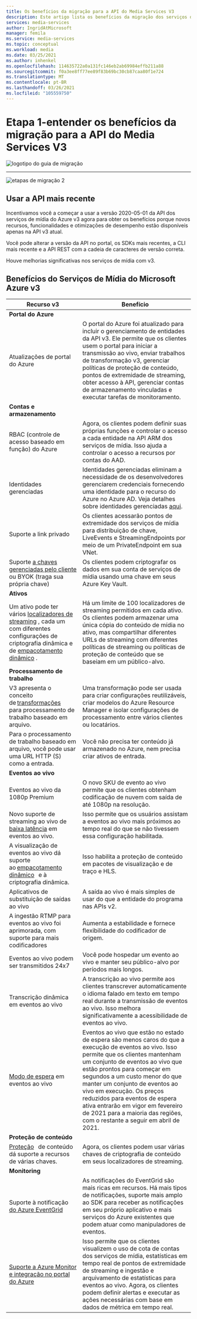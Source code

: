 ```yaml
---
title: Os benefícios da migração para a API do Media Services V3
description: Este artigo lista os benefícios da migração dos serviços de mídia v2 para v3.
services: media-services
author: IngridAtMicrosoft
manager: femila
ms.service: media-services
ms.topic: conceptual
ms.workload: media
ms.date: 03/25/2021
ms.author: inhenkel
ms.openlocfilehash: 114635722a0a131fc146eb2ab69984effb211a88
ms.sourcegitcommit: f0a3ee8ff77ee89f83b69bc30cb87caa80f1e724
ms.translationtype: MT
ms.contentlocale: pt-BR
ms.lasthandoff: 03/26/2021
ms.locfileid: "105559750"
---
```

# <a name="step-1---understand-the-benefits-of-migrating-to-media-services-api-v3"></a>Etapa 1-entender os benefícios da migração para a API do Media Services V3

![logotipo do guia de migração](./media/migration-guide/azure-media-services-logo-migration-guide.svg)

<hr color="#5ea0ef" size="10">

![etapas de migração 2](./media/migration-guide/steps-1.svg)

## <a name="use-the-latest-api"></a>Usar a API mais recente

Incentivamos você a começar a usar a versão 2020-05-01 da API dos serviços de mídia do Azure v3 agora para obter os benefícios porque novos recursos, funcionalidades e otimizações de desempenho estão disponíveis apenas na API v3 atual.

Você pode alterar a versão da API no portal, os SDKs mais recentes, a CLI mais recente e a API REST com a cadeia de caracteres de versão correta.

Houve melhorias significativas nos serviços de mídia com v3.  

## <a name="benefits-of-media-services-v3"></a>Benefícios do Serviços de Mídia do Microsoft Azure v3

| **Recurso v3** | **Benefício** |
| --- | --- |
| **Portal do Azure** | |
| Atualizações de portal do Azure | O portal do Azure foi atualizado para incluir o gerenciamento de entidades da API v3. Ele permite que os clientes usem o portal para iniciar a transmissão ao vivo, enviar trabalhos de transformação v3, gerenciar políticas de proteção de conteúdo, pontos de extremidade de streaming, obter acesso à API, gerenciar contas de armazenamento vinculadas e executar tarefas de monitoramento. |
| **Contas e armazenamento** | |
| RBAC (controle de acesso baseado em função) do Azure | Agora, os clientes podem definir suas próprias funções e controlar o acesso a cada entidade na API ARM dos serviços de mídia. Isso ajuda a controlar o acesso a recursos por contas do AAD. |
| Identidades gerenciadas | Identidades gerenciadas eliminam a necessidade de os desenvolvedores gerenciarem credenciais fornecendo uma identidade para o recurso do Azure no Azure AD. Veja detalhes sobre identidades gerenciadas [aqui](../../active-directory/managed-identities-azure-resources/overview.md). |
| Suporte a link privado | Os clientes acessarão pontos de extremidade dos serviços de mídia para distribuição de chave, LiveEvents e StreamingEndpoints por meio de um PrivateEndpoint em sua VNet. |
| Suporte [a chaves gerenciadas pelo cliente](concept-use-customer-managed-keys-byok.md) ou BYOK (traga sua própria chave) | Os clientes podem criptografar os dados em sua conta de serviços de mídia usando uma chave em seus Azure Key Vault. |
| **Ativos** | |
| Um ativo pode ter vários [localizadores de streaming](streaming-locators-concept.md) , cada um com diferentes configurações de criptografia dinâmica e de [empacotamento dinâmico](dynamic-packaging-overview.md) . | Há um limite de 100 localizadores de streaming permitidos em cada ativo. Os clientes podem armazenar uma única cópia do conteúdo de mídia no ativo, mas compartilhar diferentes URLs de streaming com diferentes políticas de streaming ou políticas de proteção de conteúdo que se baseiam em um público-alvo.
| **Processamento de trabalho** ||
| V3 apresenta o conceito de [transformações](transforms-jobs-concept.md)   para processamento de trabalho baseado em arquivo. | Uma transformação pode ser usada para criar configurações reutilizáveis, criar modelos do Azure Resource Manager e isolar configurações de processamento entre vários clientes ou locatários. |
| Para o processamento de trabalho baseado em arquivo, você pode usar uma URL HTTP (S) como a entrada. | Você não precisa ter conteúdo já armazenado no Azure, nem precisa criar ativos de entrada. |
| **Eventos ao vivo** ||
| Eventos ao vivo da 1080p Premium | O novo SKU de evento ao vivo permite que os clientes obtenham codificação de nuvem com saída de até 1080p na resolução. |
| Novo suporte de streaming ao vivo de [baixa latência](live-event-latency.md) em eventos ao vivo. | Isso permite que os usuários assistam a eventos ao vivo mais próximos ao tempo real do que se não tivessem essa configuração habilitada. |
| A visualização de eventos ao vivo dá suporte ao [empacotamento dinâmico](dynamic-packaging-overview.md)   e à criptografia dinâmica. | Isso habilita a proteção de conteúdo em pacotes de visualização e de traço e HLS. |
| Aplicativos de substituição de saídas ao vivo | A saída ao vivo é mais simples de usar do que a entidade do programa nas APIs v2. |
| A ingestão RTMP para eventos ao vivo foi aprimorada, com suporte para mais codificadores | Aumenta a estabilidade e fornece flexibilidade do codificador de origem. |
| Eventos ao vivo podem ser transmitidos 24x7 | Você pode hospedar um evento ao vivo e manter seu público-alvo por períodos mais longos. |
| Transcrição dinâmica em eventos ao vivo | A transcrição ao vivo permite aos clientes transcrever automaticamente o idioma falado em texto em tempo real durante a transmissão de eventos ao vivo. Isso melhora significativamente a acessibilidade de eventos ao vivo. |
| [Modo de espera](live-events-outputs-concept.md#standby-mode) em eventos ao vivo | Eventos ao vivo que estão no estado de espera são menos caros do que a execução de eventos ao vivo. Isso permite que os clientes mantenham um conjunto de eventos ao vivo que estão prontos para começar em segundos a um custo menor do que manter um conjunto de eventos ao vivo em execução. Os preços reduzidos para eventos de espera ativa entrarão em vigor em fevereiro de 2021 para a maioria das regiões, com o restante a seguir em abril de 2021.
|**Proteção de conteúdo** ||
| [Proteção](content-key-policy-concept.md)   de conteúdo dá suporte a recursos de várias chaves. | Agora, os clientes podem usar várias chaves de criptografia de conteúdo em seus localizadores de streaming. |
| **Monitoring** | |
| Suporte à notificação [do Azure EventGrid](monitoring/reacting-to-media-services-events.md) | As notificações do EventGrid são mais ricas em recursos. Há mais tipos de notificações, suporte mais amplo ao SDK para receber as notificações em seu próprio aplicativo e mais serviços do Azure existentes que podem atuar como manipuladores de eventos. |
| [Suporte a Azure Monitor e integração no portal do Azure](monitoring/monitor-events-portal-how-to.md) | Isso permite que os clientes visualizem o uso de cota de contas dos serviços de mídia, estatísticas em tempo real de pontos de extremidade de streaming e ingestão e arquivamento de estatísticas para eventos ao vivo. Agora, os clientes podem definir alertas e executar as ações necessárias com base em dados de métrica em tempo real. |
